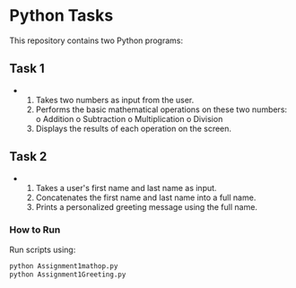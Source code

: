 # Python Tasks

This repository contains two Python programs:

## Task 1
- 1.  Takes two numbers as input from the user.
  2.  Performs the basic mathematical operations on these two numbers:
      o	Addition
      o	Subtraction
      o	Multiplication
      o	Division
  3.  Displays the results of each operation on the screen.


## Task 2
- 1.  Takes a user's first name and last name as input.
  2.  Concatenates the first name and last name into a full name.
  3.  Prints a personalized greeting message using the full name.


### How to Run
Run scripts using:
```bash
python Assignment1mathop.py
python Assignment1Greeting.py
